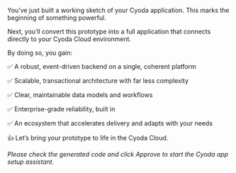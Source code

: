You’ve just built a working sketch of your Cyoda application. This marks the beginning of something powerful.

Next, you’ll convert this prototype into a full application that connects directly to your Cyoda Cloud environment.

By doing so, you gain:

✅ A robust, event-driven backend on a single, coherent platform

✅ Scalable, transactional architecture with far less complexity

✅ Clear, maintainable data models and workflows

✅ Enterprise-grade reliability, built in

✅ An ecosystem that accelerates delivery and adapts with your needs

👍 Let’s bring your prototype to life in the Cyoda Cloud.

*Please check the generated code and click Approve to start the Cyoda app setup assistant.*

